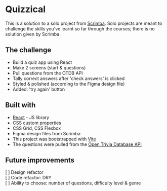 # Quizzical

This is a solution to a solo project from [Scrimba](https://www.scrimba.com).
Solo projects are meant to challenge the skills you've learnt so far through the courses; there is no solution given by Scrimba.

## The challenge

- Build a quiz app using React
- Make 2 screens (start & questions)
- Pull questions from the OTDB API
- Tally correct answers after 'check answers' is clicked
- Styled & polished (according to the Figma design file)
- Added: 'try again' button

## Built with

- [React](https://reactjs.org/) - JS library
- CSS custom properties
- CSS Grid, CSS Flexbox
- Figma design files from Scrimba
- This project was bootstrapped with [Vite](https://vitejs.dev/)
- The questions were pulled from the [Open Trivia Database API](https://opentdb.com/)

## Future improvements

[ ] Design refactor   
[ ] Code refactor: DRY   
[ ] Ability to choose: number of questions, difficulty level & genre   


